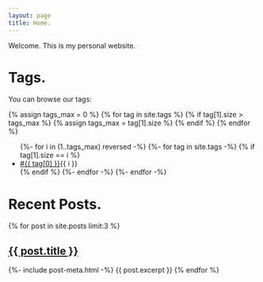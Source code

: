```yaml
---
layout: page
title: Home.
---
```


Welcome. This is my personal website.

# Tags.

You can browse our tags:

{% assign tags_max = 0 %}
{% for tag in site.tags %}
    {% if tag[1].size > tags_max %}
    {% assign tags_max = tag[1].size %}
    {% endif %}
{% endfor %}

<ul class="tagscontainer">
{%- for i in (1..tags_max) reversed -%}
{%- for tag in site.tags -%}
{% if tag[1].size == i %}
<li class="tagslist"><a href="{{ site.baseurl }}/Tags/{{ tag[0]}}">#{{ tag[0] }}</a><span class="tagnumber">{{ i }}</span></li>
{% endif %}
{%- endfor -%}
{%- endfor -%}
</ul>



# Recent Posts.

<div class="postlist">
{% for post in site.posts limit:3 %}
<h2><a href="{{ post.url | relative_url }}">{{ post.title }}</a></h2>
{%- include post-meta.html -%}
{{ post.excerpt }}
{% endfor %}
</div>